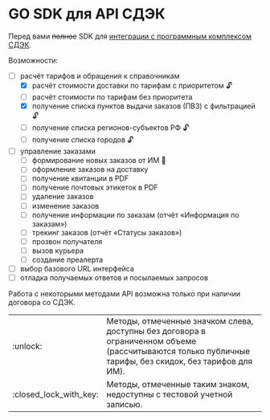 # GO SDK для API СДЭК

Перед вами ~~полное~~ SDK для [интеграции с программным комплексом СДЭК](https://www.cdek.ru/clients/integrator.html).

Возможности:

- [ ] расчёт тарифов и обращения к справочникам
  - [X] расчёт стоимости доставки по тарифам с приоритетом :unlock:
  - [ ] расчёт стоимости по тарифам без приоритета
  - [X] получение списка пунктов выдачи заказов (ПВЗ) с фильтрацией :unlock:
  - [ ] получение списка регионов-субъектов РФ :unlock:
  - [ ] получение списка городов :unlock:
- [ ] управление заказами
  - [ ] формирование новых заказов от ИМ :closed_lock_with_key:
  - [ ] оформление заказов на доставку
  - [ ] получение квитанции в PDF
  - [ ] получение почтовых этикеток в PDF
  - [ ] удаление заказов
  - [ ] изменение заказов
  - [ ] получение информации по заказам (отчёт «Информация по заказам»)
  - [ ] трекинг заказов (отчёт «Статусы заказов»)
  - [ ] прозвон получателя
  - [ ] вызов курьера
  - [ ] создание преалерта
 - [ ] выбор базового URL интерфейса
 - [ ] отладка получаемых ответов и посылаемых запросов
 
Работа с некоторыми методами API возможна только при наличии договора со СДЭК. 

<table>
  <tr>
    <td>:unlock:</td>
    <td>Методы, отмеченные значком слева, доступны без договора в ограниченном объеме (рассчитываются только публичные тарифы, без скидок, без тарифов для ИМ).</td>
  </tr>
  <tr>
    <td>:closed_lock_with_key:</td>
    <td>Методы, отмеченные таким знаком, недоступны с тестовой учетной записью.</td>
  </tr>
</table>
